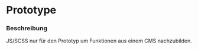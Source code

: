 # Prototype

### Beschreibung
JS/SCSS nur für den Prototyp um Funktionen aus einem CMS nachzubilden.
